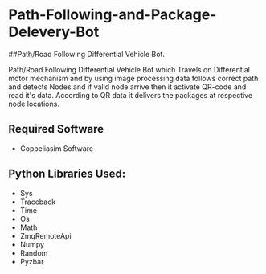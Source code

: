 # Path-Following-and-Package-Delevery-Bot

##Path/Road Following Differential Vehicle Bot.

Path/Road Following Differential Vehicle Bot which Travels on Differential motor mechanism and by using image processing data follows correct path and detects Nodes and if valid node arrive then it activate QR-code and read it's data. According to QR data it delivers the packages at respective node locations.

## Required Software
- Coppeliasim Software

## Python Libraries Used:
- Sys
- Traceback
- Time
- Os
- Math
- ZmqRemoteApi
- Numpy
- Random
- Pyzbar
